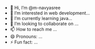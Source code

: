- 👋 Hi, I’m @m-navyasree
- 👀 I’m interested in web development...
- 🌱 I’m currently learning java...
- 💞️ I’m looking to collaborate on ...
- 📫 How to reach me ...
- 😄 Pronouns: ...
- ⚡ Fun fact: ...

<!---
m-navyasree/m-navyasree is a ✨ special ✨ repository because its `README.md` (this file) appears on your GitHub profile.
You can click the Preview link to take a look at your changes.
--->
